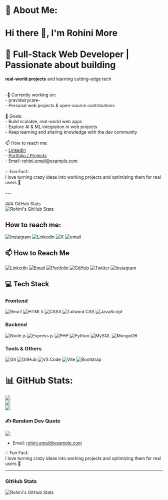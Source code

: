 # 💫 About Me:
# Hi there 👋, I'm Rohini More<br><br>🌱 Full-Stack Web Developer | Passionate about building 
**real-world projects** and learning cutting-edge tech  <br><br><br>-🚀 Currently working on:  <br>- pravidairycare-  <br>- Personal web projects & open-source contributions  <br><br>🎯 Goals:  <br>- Build scalable, real-world web apps  <br>- Explore AI & ML integration in web projects  <br>- Keep learning and sharing knowledge with the dev community  <br><br>📫 How to reach me:  <br>- [LinkedIn](https://www.linkedin.com/in/rohini-more)  <br>- [Portfolio / Projects](https://github.com/your-username)  <br>- Email: rohini.email@example.com  <br><br>💡 Fun Fact:  <br>I love turning crazy ideas into working projects and optimizing them for real users 🚀  <br><br>---<br><br>### GitHub Stats<br>![Rohini's GitHub Stats](https://github-readme-stats.vercel.app/api?username=rohinimore318&show_icons=true&theme=radical)<br>


##  How to reach me:
[![Instagram](https://img.shields.io/badge/Instagram-%23E4405F.svg?logo=Instagram&logoColor=white)](https://instagram.com/@her_highnesss_18) [![LinkedIn](https://img.shields.io/badge/LinkedIn-%230077B5.svg?logo=linkedin&logoColor=white)](https://linkedin.com/in/ohini-more-461b78263) [![X](https://img.shields.io/badge/X-black.svg?logo=X&logoColor=white)](https://x.com/@Rohini_318) [![email](https://img.shields.io/badge/Email-D14836?logo=gmail&logoColor=white)](mailto:rohinimore318@gmail.com) 

## 📫 How to Reach Me

[![LinkedIn](https://img.shields.io/badge/LinkedIn-0A66C2?style=for-the-badge&logo=linkedin&logoColor=white)](https://www.linkedin.com/in/rohini-more-461b78263)
[![Email](https://img.shields.io/badge/Email-D14836?style=for-the-badge&logo=gmail&logoColor=white)](mailto:rohinimore318@gmail.com)
[![Portfolio](https://img.shields.io/badge/Portfolio-4CAF50?style=for-the-badge&logo=about.me&logoColor=white)](https://your-portfolio-link.com)
[![GitHub](https://img.shields.io/badge/GitHub-181717?style=for-the-badge&logo=github&logoColor=white)](https://github.com/rohinimore318)
[![Twitter](https://img.shields.io/badge/Twitter-1DA1F2?style=for-the-badge&logo=twitter&logoColor=white)](https://twitter.com/@Rohini_318)
[![Instagram](https://img.shields.io/badge/Instagram-E4405F?style=for-the-badge&logo=instagram&logoColor=white)](https://instagram.com/@her_highnesss_18)

## 💻 Tech Stack

### Frontend
![React](https://img.shields.io/badge/React-61DAFB?style=for-the-badge&logo=react&logoColor=white)
![HTML5](https://img.shields.io/badge/HTML5-E34F26?style=for-the-badge&logo=html5&logoColor=white)
![CSS3](https://img.shields.io/badge/CSS3-1572B6?style=for-the-badge&logo=css3&logoColor=white)
![Tailwind CSS](https://img.shields.io/badge/Tailwind_CSS-38B2AC?style=for-the-badge&logo=tailwind-css&logoColor=white)
![JavaScript](https://img.shields.io/badge/JavaScript-F7DF1E?style=for-the-badge&logo=javascript&logoColor=black)

### Backend
![Node.js](https://img.shields.io/badge/Node.js-339933?style=for-the-badge&logo=node.js&logoColor=white)
![Express.js](https://img.shields.io/badge/Express.js-000000?style=for-the-badge&logo=express&logoColor=white)
![PHP](https://img.shields.io/badge/PHP-777BB4?style=for-the-badge&logo=php&logoColor=white)
![Python](https://img.shields.io/badge/Python-3776AB?style=for-the-badge&logo=python&logoColor=white)
![MySQL](https://img.shields.io/badge/MySQL-4479A1?style=for-the-badge&logo=mysql&logoColor=white)
![MongoDB](https://img.shields.io/badge/MongoDB-47A248?style=for-the-badge&logo=mongodb&logoColor=white)

### Tools & Others
![Git](https://img.shields.io/badge/Git-F05032?style=for-the-badge&logo=git&logoColor=white)
![GitHub](https://img.shields.io/badge/GitHub-181717?style=for-the-badge&logo=github&logoColor=white)
![VS Code](https://img.shields.io/badge/VS_Code-007ACC?style=for-the-badge&logo=visual-studio-code&logoColor=white)
![Vite](https://img.shields.io/badge/Vite-646CFF?style=for-the-badge&logo=vite&logoColor=white)
![Bootstrap](https://img.shields.io/badge/Bootstrap-7952B3?style=for-the-badge&logo=bootstrap&logoColor=white)


# 📊 GitHub Stats:
![](https://github-readme-stats.vercel.app/api?username=rohinimore318&theme=tokyonight&hide_border=false&include_all_commits=true&count_private=true)<br/>
![](https://nirzak-streak-stats.vercel.app/?user=rohinimore318&theme=tokyonight&hide_border=false)<br/>
![](https://github-readme-stats.vercel.app/api/top-langs/?username=rohinimore318&theme=tokyonight&hide_border=false&include_all_commits=true&count_private=true&layout=compact)

### ✍️ Random Dev Quote
![](https://quotes-github-readme.vercel.app/api?type=horizontal&theme=tokyonight)



<!-- Proudly created with GPRM ( https://gprm.itsvg.in ) --> 
- Email: rohini.email@example.com  

💡 Fun Fact:  
I love turning crazy ideas into working projects and optimizing them for real users 🚀  

---

### GitHub Stats
![Rohini's GitHub Stats](https://github-readme-stats.vercel.app/api?username=rohinimore318&show_icons=true&theme=radical)
